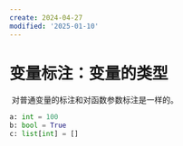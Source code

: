 ```yaml
---
create: 2024-04-27
modified: '2025-01-10'
---
```


# 变量标注：变量的类型

​	对普通变量的标注和对函数参数标注是一样的。

```python
a: int = 100
b: bool = True
c: list[int] = []
```